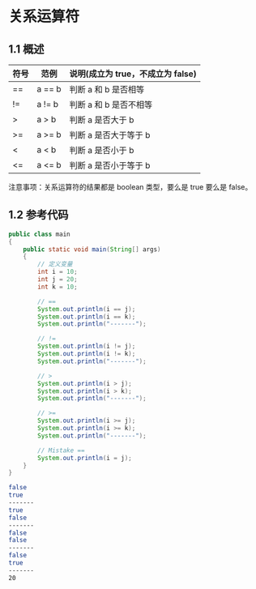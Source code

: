# 关系运算符

## 1.1 概述

| 符号 | 范例   | 说明(成立为 true，不成立为 false) |
| ---- | ------ | --------------------------------- |
| ==   | a == b | 判断 a 和 b 是否相等              |
| !=   | a != b | 判断 a 和 b 是否不相等            |
| >    | a > b  | 判断 a 是否大于 b                 |
| >=   | a >= b | 判断 a 是否大于等于 b             |
| <    | a < b  | 判断 a 是否小于 b                 |
| <=   | a <= b | 判断 a 是否小于等于 b             |

注意事项：关系运算符的结果都是 boolean 类型，要么是 true 要么是 false。

## 1.2 参考代码

```java
public class main
{
    public static void main(String[] args)
    {
        // 定义变量
        int i = 10;
        int j = 20;
        int k = 10;

        // ==
        System.out.println(i == j);
        System.out.println(i == k);
        System.out.println("-------");

        // !=
        System.out.println(i != j);
        System.out.println(i != k);
        System.out.println("-------");

        // >
        System.out.println(i > j);
        System.out.println(i > k);
        System.out.println("-------");

        // >=
        System.out.println(i >= j);
        System.out.println(i >= k);
        System.out.println("-------");

        // Mistake ==
        System.out.println(i = j);
    }
}
```

```bash
false
true
-------
true
false
-------
false
false
-------
false
true
-------
20
```


